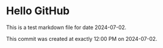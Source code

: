 # Hello GitHub
This is a test markdown file for date 2024-07-02.

This commit was created at exactly 12:00 PM on 2024-07-02.

